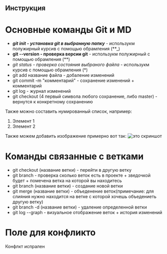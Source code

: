 ## Инструкция

# Основные команды Git и MD
+ _**git init - установка git в выбранную папку**_ - использукм полужирный курсив с помощью обрамления (**_)
+ **git --version - проверка версии git** - использукм полужирный с помощью обрамления (**)
+ *git status - проверка состояния выбраного файла* - использукм курсив с помощью обрамления (*)
+ git add название файла - добаление изменений
+ git commit -m "комментарий" - сохранение изменений + комментарий
+ git log - журнал изменений
+ git checkout (4 первый символа любого сохранение, либо master) - вернутся к конкретному сохранению

Также можно составить нумированный список, например:
1. Элемент 1
2. Элемент 2

Также можем добавить изображение примерно вот так: ![это скриншот](изображение_viber_2022-12-16_20-44-38-301.jpg)
# Команды связанные с ветками
+ git checkout (название ветки) - перейти в другую ветку
+ git branch - проверка сколько веток есть в проекте + зведочкой будет + помечена ветка на которой вы находитесь
+ git branch (название ветки) - создание новой ветки
+ git merge (название ветки) - объеденение веток(примечание: для слияния нужно находится на ветке с которой хочешь объедениеть другую ветку)
+ git branch -d (название ветки) - удаление определенной ветки
+ git log --graph - визуальное отображение веток + история изменений
# Поле для конфликто

Конфлкт испрален